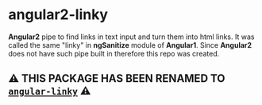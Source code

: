 # angular2-linky

**Angular2** pipe to find links in text input and turn them into html links. It was called the same "linky" in **ngSanitize** module of **Angular1**. Since **Angular2** does not have such pipe built in therefore this repo was created.

## ⚠️ THIS PACKAGE HAS BEEN RENAMED TO [`angular-linky`](https://github.com/dzonatan/angular-linky) ⚠️